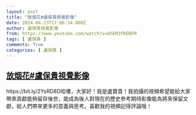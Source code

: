 ```yaml
---
layout: post
title: "放烟花#盧保貴視覺影像"
date: 2024-04-23T17:06:54.000Z
author: 盧保貴視覺影像
from: https://www.youtube.com/watch?v=6hkM3fKENFM
tags: [ 盧保貴 ]
comments: True
categories: [ 盧保貴 ]
---
```

<!--1713892014000-->
[放烟花#盧保貴視覺影像](https://www.youtube.com/watch?v=6hkM3fKENFM)
------

<div>
https://bit.ly/2YsRD8D哈嘍，大家好！我是盧寶貴！我拍攝的視頻希望能給大家帶來貢獻能夠留存後世，能成為後人對現在的歷史參考期待影像能為將來保留文獻，給人們帶來更多的意義與思考。喜歡我的視頻記得評論哦！
</div>
